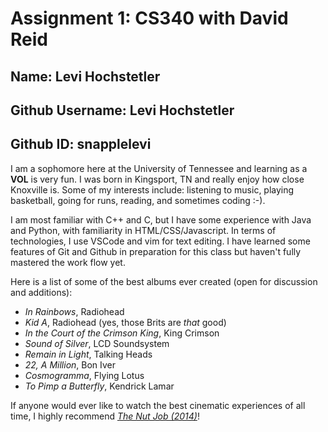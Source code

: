 # Assignment 1: CS340 with David Reid

## Name: Levi Hochstetler
## Github Username: Levi Hochstetler
## Github ID: snapplelevi

I am a sophomore here at the University of Tennessee and learning as a **VOL** is very fun. I
was born in Kingsport, TN and really enjoy how close Knoxville is. Some of my interests include:
listening to music, playing basketball, going for runs, reading, and sometimes coding :-). 

I am most familiar with C++ and C, but I have some experience with Java and Python, with familiarity in HTML/CSS/Javascript.
In terms of technologies, I use VSCode and vim for text editing. I have learned some features of Git and Github in preparation
for this class but haven't fully mastered the work flow yet.

Here is a list of some of the best albums ever created (open for discussion and additions):
- *In Rainbows*, Radiohead
- *Kid A*, Radiohead (yes, those Brits are *that* good)
- *In the Court of the Crimson King*, King Crimson
- *Sound of Silver*, LCD Soundsystem
- *Remain in Light*, Talking Heads
- *22, A Million*, Bon Iver	
- *Cosmogramma*, Flying Lotus
- *To Pimp a Butterfly*, Kendrick Lamar

If anyone would ever like to watch the best cinematic experiences of all time, I highly recommend [*The Nut Job (2014)*](https://the-nut-job.fandom.com/wiki/Main_Page+)!

